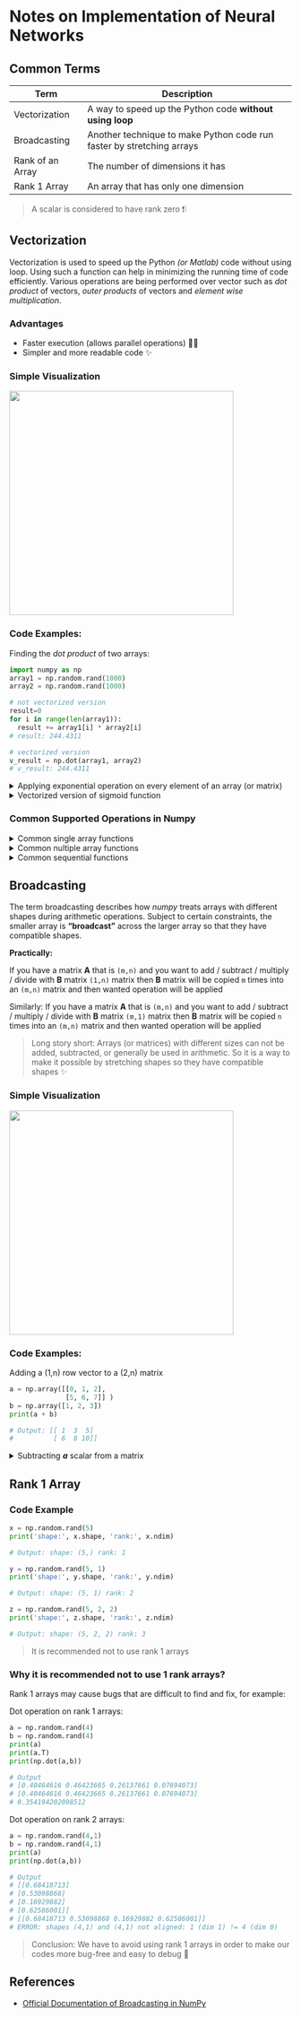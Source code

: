 # Notes on Implementation of Neural Networks


## Common Terms

| Term             | Description   |
| ---------------  |---------------|
| Vectorization    |  A way to speed up the Python code **without using loop** |
| Broadcasting     |  Another technique to make Python code run faster by stretching arrays |
| Rank of an Array |  The number of dimensions it has         |
| Rank 1 Array     |  An array that has only one dimension         |

> A scalar is considered to have rank zero ❗❕

## Vectorization
Vectorization is used to speed up the Python _(or Matlab)_ code without using loop. Using such a function can help in minimizing the running time of code efficiently. Various operations are being performed over vector such as _dot product_ of vectors, _outer products_ of vectors and _element wise multiplication_.

### Advantages
* Faster execution (allows parallel operations) 👨‍🔧
* Simpler and more readable code :sparkles:

### Simple Visualization
<img src="https://github.com/asmaamirkhan/TensorflowGuide/blob/master/res/Vectorization.png" width="400"  />


### Code Examples:
Finding the _dot product_ of two arrays:

```python
import numpy as np
array1 = np.random.rand(1000)
array2 = np.random.rand(1000)

# not vectorized version
result=0
for i in range(len(array1)):
  result += array1[i] * array2[i]
# result: 244.4311

# vectorized version
v_result = np.dot(array1, array2)
# v_result: 244.4311
``` 

<details>
<summary>Applying exponential operation on every element of an array (or matrix)</summary>

```python
array = np.random.rand(1000)
exp = np.exp(array)
```
</details>

<details>
<summary>Vectorized version of sigmoid function</summary>

```python
array = np.random.rand(1000)
sigmoid = 1 / (1 + np.exp(-array))
```
</details>

### Common Supported Operations in Numpy
<details>
<summary>Common single array functions</summary>

* Taking the square root of each element in the array
  * `np.sqrt(x)`
* Taking the sum over all of the array's elements
  * `np.sum(x)`
* Taking the absolute value of each element in the array
  * `np.abs(x)`
* Applying **trigonometric** functions on each element in the array
  * `np.sin(x)`, `np.cos(x)`, `np.tan(x)`
* Applying **logarithmic** functions on each element in the array
  * `np.log(x)`, `np.log10(x)`, `np.log2(x)`

</details>

<details>
<summary>Common nultiple array functions</summary>

* Applying **arithmetic** operations on corresponded elements in the arrays
  * `np.add(x, y)`, `np.subtract(x, y)`, `np.divide(x, y)`, `np.multiply(x, y)`
* Applying **power** operation on corresponded elements in the arrays
  * `np.power(x, y)`

</details>

<details>
<summary>Common sequential functions</summary>

* Getting **mean** of an array
  * `np.mean(x)`
* Getting **median** of an array
  * `np.median(x)`
* Getting **variance** of an array
  * `np.var(x)`
* Getting **standart deviation** of an array
  * `np.std(x)`
* Getting **maximum or minimum** value of an array
  * `np.max(x)`, `np.min(x)`
* Getting **index** of maximum or minimum value of an array
  * `np.argmax(x)`, `np.argmin(x)`
</details>



## Broadcasting
The term broadcasting describes how _numpy_ treats arrays with different shapes during arithmetic operations. Subject to certain constraints, the smaller array is **“broadcast”** across the larger array so that they have compatible shapes.

**Practically:**

If you have a matrix **A** that is `(m,n)` and you want to add / subtract / multiply / divide with **B** matrix `(1,n)` matrix then **B** matrix will be copied `m` times into an `(m,n)` matrix and then wanted operation will be applied

Similarly: If you have a matrix **A** that is `(m,n)` and you want to add / subtract / multiply / divide with **B** matrix `(m,1)` matrix then **B** matrix will be copied `n` times into an `(m,n)` matrix and then wanted operation will be applied
 

> Long story short: Arrays (or matrices) with different sizes can not be added, subtracted, or generally be used in arithmetic. So it is a way to make it possible by stretching shapes so they have compatible shapes :sparkles:


### Simple Visualization
<img src="https://github.com/asmaamirkhan/TensorflowGuide/blob/master/res/Broadcasting.jpg" width="400"  />


### Code Examples:
Adding a (1,n) row vector to a (2,n) matrix

```python
a = np.array([[0, 1, 2], 
              [5, 6, 7]] )
b = np.array([1, 2, 3])
print(a + b)

# Output: [[ 1  3  5]
#          [ 6  8 10]]
``` 

<details>
<summary>Subtracting <i><b>a</b></i> scalar from a matrix</summary>

```python
a = np.array( [[0, 1, 2], 
               [5, 6, 7]] )
c = 2
print(a - c)
# Output: [[-2 -1  0]
#          [ 3  4  5]]
```
</details>

## Rank 1 Array

### Code Example

```python
x = np.random.rand(5)
print('shape:', x.shape, 'rank:', x.ndim)

# Output: shape: (5,) rank: 1

y = np.random.rand(5, 1)
print('shape:', y.shape, 'rank:', y.ndim)

# Output: shape: (5, 1) rank: 2

z = np.random.rand(5, 2, 2)
print('shape:', z.shape, 'rank:', z.ndim)

# Output: shape: (5, 2, 2) rank: 3
```

> It is recommended not to use rank 1 arrays

### Why it is recommended not to use 1 rank arrays?
Rank 1 arrays may cause bugs that are difficult to find and fix, for example:


Dot operation on rank 1 arrays:
```python
a = np.random.rand(4)
b = np.random.rand(4)
print(a)
print(a.T)
print(np.dot(a,b))

# Output
# [0.40464616 0.46423665 0.26137661 0.07694073]
# [0.40464616 0.46423665 0.26137661 0.07694073]
# 0.354194202098512
```

Dot operation on rank 2 arrays:

```python
a = np.random.rand(4,1)
b = np.random.rand(4,1)
print(a)
print(np.dot(a,b))

# Output
# [[0.68418713]
# [0.53098868]
# [0.16929882]
# [0.62586001]]
# [[0.68418713 0.53098868 0.16929882 0.62586001]]
# ERROR: shapes (4,1) and (4,1) not aligned: 1 (dim 1) != 4 (dim 0)
```

> Conclusion: We have to avoid using rank 1 arrays in order to make our codes more bug-free and easy to debug :bug:

## References
* [Official Documentation of Broadcasting in NumPy](https://docs.scipy.org/doc/numpy/user/basics.broadcasting.html)